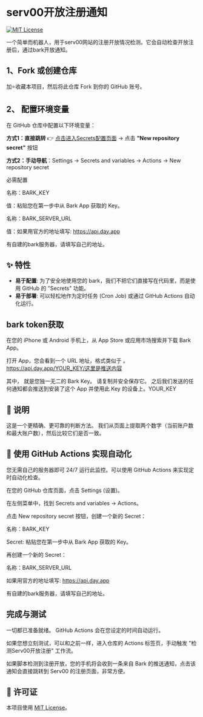 # serv00开放注册通知

[![MIT License](https://img.shields.io/badge/License-MIT-green.svg)](https://choosealicense.com/licenses/mit/)

一个简单而机器人，用于serv00网站的注册开放情况检测。它会自动检查开放注册后，通过bark开放通知。

## 1、Fork 或创建仓库

加⭐收藏本项目，然后将此仓库 Fork 到你的 GitHub 账号。

## 2、 配置环境变量
在 GitHub 仓库中配置以下环境变量：

**方式1：直接跳转** 👉 [点击进入Secrets配置页面](../../settings/secrets/actions) → 点击 **"New repository secret"** 按钮

**方式2：手动导航**：Settings → Secrets and variables → Actions → New repository secret

必需配置

名称：BARK_KEY  

值：粘贴您在第一步中从 Bark App 获取的 Key。

名称：BARK_SERVER_URL   

值：如果用官方的地址填写: https://api.day.app

有自建的bark服务器，请填写自己的地址。

## ✨ 特性

-   **易于配置**: 为了安全地使用您的 bark，我们不把它们直接写在代码里，而是使用 GitHub 的 "Secrets" 功能。
-   **易于部署**: 可以轻松地作为定时任务 (Cron Job) 或通过 GitHub Actions 自动化运行。

## bark token获取
在您的 iPhone 或 Android 手机上，从 App Store 或应用市场搜索并下载 Bark App。

打开 App，您会看到一个 URL 地址，格式类似于 。https://api.day.app/YOUR_KEY/这里是推送内容

其中， 就是您独一无二的 Bark Key。 请复制并安全保存它。 之后我们发送的任何通知都会推送到安装了这个 App 并使用此 Key 的设备上。YOUR_KEY

## 🚀 说明

这是一个更精确、更可靠的判断方法。 我们从页面上提取两个数字（当前账户数和最大账户数），然后比较它们是否一致。

## 🤖 使用 GitHub Actions 实现自动化

您无需自己的服务器即可 24/7 运行此监控。可以使用 GitHub Actions 来实现定时自动化检查。

在您的 GitHub 仓库页面，点击 Settings (设置)。

在左侧菜单中，找到 Secrets and variables -> Actions。

点击 New repository secret 按钮，创建一个新的 Secret：

名称：BARK_KEY

Secret: 粘贴您在第一步中从 Bark App 获取的 Key。

再创建一个新的 Secret：

名称：BARK_SERVER_URL

如果用官方的地址填写: https://api.day.app

有自建的bark服务器，请填写自己的地址。

## 完成与测试

一切都已准备就绪。 GitHub Actions 会在您设定的时间自动运行。

如果您想立刻测试，可以和之前一样，进入仓库的 Actions 标签页，手动触发 "检测Serv00开放注册" 工作流。

如果脚本检测到注册开放，您的手机将会收到一条来自 Bark 的推送通知，点击该通知会直接跳转到 Serv00 的注册页面，非常方便。

## 📜 许可证

本项目使用 [MIT License](LICENSE)。

